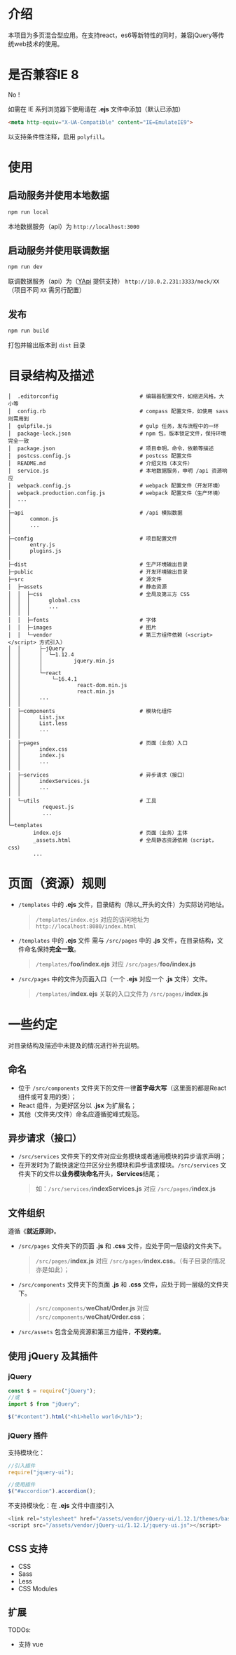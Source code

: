 # 介绍
本项目为多页混合型应用。在支持react，es6等新特性的同时，兼容jQuery等传统web技术的使用。

# 是否兼容IE 8
No !

如需在 IE 系列浏览器下使用请在 **.ejs** 文件中添加（默认已添加）
```html
<meta http-equiv="X-UA-Compatible" content="IE=EmulateIE9">
```
以支持条件性注释，启用 `polyfill`。

# 使用

## 启动服务并使用本地数据
```bash
npm run local
```

本地数据服务（api）为 `http://localhost:3000`

## 启动服务并使用联调数据
```bash
npm run dev
```

联调数据服务（api）为（[YApi](https://yapi.ymfe.org/) 提供支持） `http://10.0.2.231:3333/mock/XX` （项目不同 `XX` 需另行配置）

## 发布
```bash
npm run build
```

打包并输出版本到 `dist` 目录

# 目录结构及描述

```
│  .editorconfig                          # 编辑器配置文件，如缩进风格，大小等
│  config.rb                              # compass 配置文件，如使用 sass 则需用到
│  gulpfile.js                            # gulp 任务，发布流程中的一环
│  package-lock.json                      # npm 包，版本锁定文件，保持环境完全一致
│  package.json                           # 项目申明，命令，依赖等描述
│  postcss.config.js                      # postcss 配置文件
│  README.md                              # 介绍文档（本文件）
│  service.js                             # 本地数据服务，申明 /api 资源响应
│  webpack.config.js                      # webpack 配置文件（开发环境）
│  webpack.production.config.js           # webpack 配置文件（生产环境）
│  ...
│  
├─api                                     # /api 模拟数据
│      common.js
│      ...
│      
├─config                                  # 项目配置文件
│      entry.js
│      plugins.js
│
├─dist                                    # 生产环境输出目录
├─public                                  # 开发环境输出目录
├─src                                     # 源文件
│  ├─assets                               # 静态资源
│  │  ├─css                               # 全局及第三方 CSS
│  │  │      global.css
│  │  │      ...
│  │  │      
│  │  ├─fonts                             # 字体
│  │  ├─images                            # 图片
│  │  └─vendor                            # 第三方组件依赖（<script></script> 方式引入）
│  │      ├─jQuery
│  │      │  └─1.12.4
│  │      │          jquery.min.js
│  │      │
│  │      └─react
│  │          └─16.4.1
│  │                  react-dom.min.js
│  │                  react.min.js
│  │      ...
│  │
│  ├─components                           # 模块化组件 
│  │      List.jsx
│  │      List.less
│  │      ...
│  │
│  ├─pages                                # 页面（业务）入口
│  │      index.css
│  │      index.js
│  │      ...
│  │
│  ├─services                             # 异步请求（接口）
│  │      indexServices.js
│  │      ...
│  │      
│  └─utils                                # 工具
│          request.js
│          ...
│
└─templates                                
        index.ejs                         # 页面（业务）主体
        _assets.html                      # 全局静态资源依赖（script，css）
        ...
```

# 页面（资源）规则
- `/templates` 中的 **.ejs** 文件，目录结构（除以_开头的文件）为实际访问地址。
  > `/templates/index.ejs` 对应的访问地址为 `http://localhost:8080/index.html`
- `/templates` 中的 **.ejs** 文件 需与 `/src/pages` 中的 **.js** 文件，在目录结构，文件命名保持**完全一致**。
  > `/templates/`**foo/index.ejs** 对应 `/src/pages/`**foo/index.js**
- `/src/pages` 中的文件为页面入口（一个 **.ejs** 对应一个 **.js** 文件）文件。
  > `/templates/`**index.ejs** 关联的入口文件为 `/src/pages/`**index.js**

# 一些约定
对目录结构及描述中未提及的情况进行补充说明。

## 命名
- 位于 `/src/components` 文件夹下的文件一律**首字母大写**（这里面的都是React组件或可复用的类）；
- React 组件，为更好区分以 **.jsx** 为扩展名；
- 其他（文件夹/文件）命名应遵循驼峰式规范。

## 异步请求（接口）
- `/src/services` 文件夹下的文件对应业务模块或者通用模块的异步请求声明；
- 在开发时为了能快速定位并区分业务模块和异步请求模块。`/src/services` 文件夹下的文件以**业务模块命名**开头，**Services**结尾；
  > 如：`/src/services/`**indexServices.js** 对应 `/src/pages/`**index.js**

## 文件组织
遵循《**就近原则**》。
- `/src/pages` 文件夹下的页面 **.js** 和 **.css** 文件，应处于同一层级的文件夹下。
  > `/src/pages/`**index.js** 对应 `/src/pages/`**index.css**。（有子目录的情况亦是如此）；
- `/src/components` 文件夹下的页面 **.js** 和 **.css** 文件，应处于同一层级的文件夹下。
  > `/src/components/`**weChat/Order.js** 对应 `/src/components/`**weChat/Order.css**；
- `/src/assets` 包含全局资源和第三方组件，**不受约束**。

## 使用 jQuery 及其插件

### jQuery
```javascript
const $ = require("jQuery");
//或
import $ from "jQuery";

$("#content").html("<h1>hello world</h1>");
```

### jQuery 插件
支持模块化：
```javascript
//引入插件
require("jquery-ui");

//使用插件
$("#accordion").accordion();
```

不支持模块化：在 **.ejs** 文件中直接引入
```javascript
<link rel="stylesheet" href="/assets/vendor/jQuery-ui/1.12.1/themes/base/jquery-ui.css">
<script src="/assets/vendor/jQuery-ui/1.12.1/jquery-ui.js"></script>
```

## CSS 支持
- CSS
- Sass
- Less
- CSS Modules

## 扩展
TODOs:
- 支持 vue


